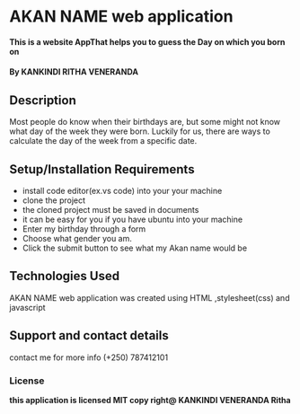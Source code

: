 # AKAN NAME web application
#### This is a website AppThat helps you to guess the Day on which you born on
#### By **KANKINDI RITHA VENERANDA**
## Description
Most people do know when their birthdays are, but some might not know what day of the week they were born. Luckily for us, there are ways to calculate the day of the week from a specific date.
## Setup/Installation Requirements
* install code editor(ex.vs code) into your your machine
* clone the project 
* the cloned project must be saved in documents
* it can be easy for you if you have ubuntu into your machine
* Enter my birthday through a form 
* Choose what gender you am.
* Click the submit button to see what my Akan name would be


## Technologies Used
AKAN NAME web application was created using HTML ,stylesheet(css) and javascript
## Support and contact details
contact me for more info (+250) 787412101
### License
**this application is licensed MIT  copy right@ KANKINDI VENERANDA Ritha**